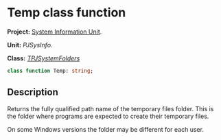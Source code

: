 # Temp class function #

**Project:** [System Information Unit](../API.md).

**Unit:** _PJSysInfo_.

**Class:** _[TPJSystemFolders](./TPJSystemFolders.md)_

```pascal
class function Temp: string;
```

## Description ##

Returns the fully qualified path name of the temporary files folder. This is the folder where programs are expected to create their temporary files.

On some Windows versions the folder may be different for each user.